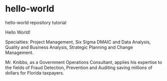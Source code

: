 # hello-world
hello-world repository tutorial

Hello World!

Specialties: 
Project Management, Six Sigma DMAIC and Data Analysis, Quality and Business Analysis, Strategic Planning and Change Management.

Mr. Knibbs, as a Government Operations Consultant, applies his expertise to the fields of Fraud Detection, Prevention and Auditing saving millions of dollars for Florida taxpayers.
